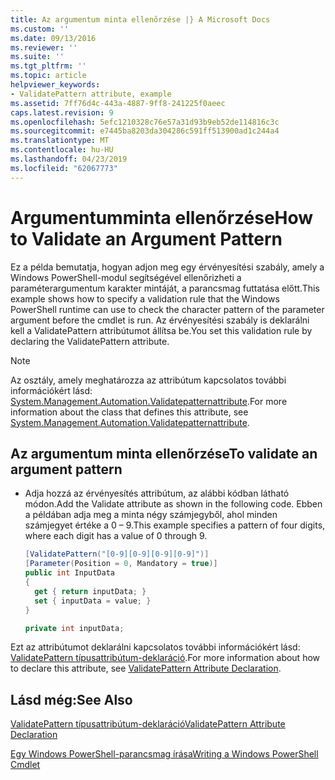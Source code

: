 ```yaml
---
title: Az argumentum minta ellenőrzése |} A Microsoft Docs
ms.custom: ''
ms.date: 09/13/2016
ms.reviewer: ''
ms.suite: ''
ms.tgt_pltfrm: ''
ms.topic: article
helpviewer_keywords:
- ValidatePattern attribute, example
ms.assetid: 7ff76d4c-443a-4887-9ff8-241225f0aeec
caps.latest.revision: 9
ms.openlocfilehash: 5efc1210328c76e57a31d93b9eb52de114816c3c
ms.sourcegitcommit: e7445ba8203da304286c591ff513900ad1c244a4
ms.translationtype: MT
ms.contentlocale: hu-HU
ms.lasthandoff: 04/23/2019
ms.locfileid: "62067773"
---
```

# <a name="how-to-validate-an-argument-pattern"></a><span data-ttu-id="80c68-102">Argumentumminta ellenőrzése</span><span class="sxs-lookup"><span data-stu-id="80c68-102">How to Validate an Argument Pattern</span></span>

<span data-ttu-id="80c68-103">Ez a példa bemutatja, hogyan adjon meg egy érvényesítési szabály, amely a Windows PowerShell-modul segítségével ellenőrizheti a paraméterargumentum karakter mintáját, a parancsmag futtatása előtt.</span><span class="sxs-lookup"><span data-stu-id="80c68-103">This example shows how to specify a validation rule that the Windows PowerShell runtime can use to check the character pattern of the parameter argument before the cmdlet is run.</span></span> <span data-ttu-id="80c68-104">Az érvényesítési szabály is deklarálni kell a ValidatePattern attribútumot állítsa be.</span><span class="sxs-lookup"><span data-stu-id="80c68-104">You set this validation rule by declaring the ValidatePattern attribute.</span></span>

> [!NOTE]
> <span data-ttu-id="80c68-105">Az osztály, amely meghatározza az attribútum kapcsolatos további információkért lásd: [System.Management.Automation.Validatepatternattribute](/dotnet/api/System.Management.Automation.ValidatePatternAttribute).</span><span class="sxs-lookup"><span data-stu-id="80c68-105">For more information about the class that defines this attribute, see [System.Management.Automation.Validatepatternattribute](/dotnet/api/System.Management.Automation.ValidatePatternAttribute).</span></span>

## <a name="to-validate-an-argument-pattern"></a><span data-ttu-id="80c68-106">Az argumentum minta ellenőrzése</span><span class="sxs-lookup"><span data-stu-id="80c68-106">To validate an argument pattern</span></span>

- <span data-ttu-id="80c68-107">Adja hozzá az érvényesítés attribútum, az alábbi kódban látható módon.</span><span class="sxs-lookup"><span data-stu-id="80c68-107">Add the Validate attribute as shown in the following code.</span></span> <span data-ttu-id="80c68-108">Ebben a példában adja meg a minta négy számjegyből, ahol minden számjegyet értéke a 0 – 9.</span><span class="sxs-lookup"><span data-stu-id="80c68-108">This example specifies a pattern of four digits, where each digit has a value of 0 through 9.</span></span>

    ```csharp
    [ValidatePattern("[0-9][0-9][0-9][0-9]")]
    [Parameter(Position = 0, Mandatory = true)]
    public int InputData
    {
      get { return inputData; }
      set { inputData = value; }
    }

    private int inputData;
    ```

<span data-ttu-id="80c68-109">Ezt az attribútumot deklarálni kapcsolatos további információkért lásd: [ValidatePattern típusattribútum-deklaráció](./validatepattern-attribute-declaration.md).</span><span class="sxs-lookup"><span data-stu-id="80c68-109">For more information about how to declare this attribute, see [ValidatePattern Attribute Declaration](./validatepattern-attribute-declaration.md).</span></span>

## <a name="see-also"></a><span data-ttu-id="80c68-110">Lásd még:</span><span class="sxs-lookup"><span data-stu-id="80c68-110">See Also</span></span>

[<span data-ttu-id="80c68-111">ValidatePattern típusattribútum-deklaráció</span><span class="sxs-lookup"><span data-stu-id="80c68-111">ValidatePattern Attribute Declaration</span></span>](./validatepattern-attribute-declaration.md)

[<span data-ttu-id="80c68-112">Egy Windows PowerShell-parancsmag írása</span><span class="sxs-lookup"><span data-stu-id="80c68-112">Writing a Windows PowerShell Cmdlet</span></span>](./writing-a-windows-powershell-cmdlet.md)
